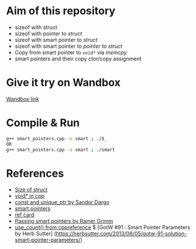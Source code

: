 # Aim of this repository
+ sizeof with struct
+ sizeof with pointer to _struct_
+ sizeof with smart pointer to _struct_
+ sizeof with smart pointer to _pointer to struct_
+ Copy from smart pointer to `void*` via _memcpy_
+ smart pointers and their copy ctor/copy assignment


# Give it try on Wandbox
[Wandbox link](https://wandbox.org/permlink/YqVUGvU4boTvVAuZ)


# Compile & Run
```bash
g++ smart_pointers.cpp -o smart ; ./$_
OR
g++ smart_pointers.cpp -o smart ; ./smart
```

# References
+ [Size of struct](https://www.geeksforgeeks.org/is-sizeof-for-a-struct-equal-to-the-sum-of-sizeof-of-each-member/)
+ [void* in cpp](https://www.geeksforgeeks.org/void-pointer-c-cpp/)
+ [const and unique_ptr by Sandor Dargo](https://dev.to/sandordargo/const-and-smart-pointers-1hn1)
+ [smart pointers](https://medium.com/codex/everything-you-need-to-know-about-smart-pointers-in-c-3a92c9dcd532)
+ [ref card](https://www.cppstories.com/2021/smart-ptr-ref-card/)
+ [Passing smart pointers by Rainer Grimm](https://www.modernescpp.com/index.php/c-core-guidelines-passing-smart-pointer)
+ [use_count() from cppreference](https://en.cppreference.com/w/cpp/memory/shared_ptr/use_count)
$ [GotW #91 : Smart Pointer Parameters by Herb Sutter] (https://herbsutter.com/2013/06/05/gotw-91-solution-smart-pointer-parameters/)